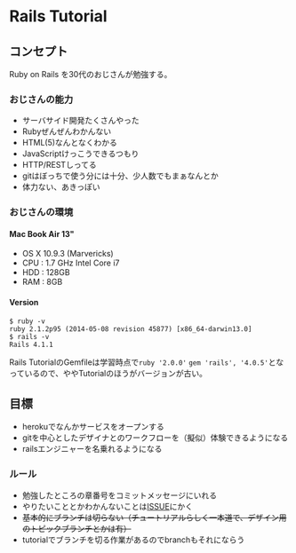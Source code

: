 # Rails Tutorial


## コンセプト

Ruby on Rails を30代のおじさんが勉強する。

### おじさんの能力

* サーバサイド開発たくさんやった
* Rubyぜんぜんわかんない
* HTML(5)なんとなくわかる
* JavaScriptけっこうできるつもり
* HTTP/RESTしってる
* gitはぼっちで使う分には十分、少人数でもまぁなんとか
* 体力ない、あきっぽい

### おじさんの環境

#### Mac Book Air 13"

* OS X 10.9.3 (Marvericks)
* CPU : 1.7 GHz Intel Core i7
* HDD : 128GB
* RAM : 8GB


#### Version

``` shell
$ ruby -v
ruby 2.1.2p95 (2014-05-08 revision 45877) [x86_64-darwin13.0]
$ rails -v
Rails 4.1.1
```

Rails TutorialのGemfileは学習時点で`ruby '2.0.0'`
`gem 'rails', '4.0.5'`となっているので、ややTutorialのほうがバージョンが古い。



## 目標

* herokuでなんかサービスをオープンする
* gitを中心としたデザイナとのワークフローを（擬似）体験できるようになる
* railsエンジニャーを名乗れるようになる

### ルール

* 勉強したところの章番号をコミットメッセージにいれる
* やりたいこととかわかんないことは[ISSUE](https://github.com/shoota/rails-tutorial/issues)にかく
* ~~基本的にブランチは切らない（チュートリアルらしく一本道で、デザイン用のトピックブランチとかは有）~~
* tutorialでブランチを切る作業があるのでbranchもそれにならう 
